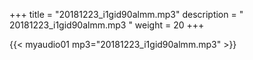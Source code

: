 +++
title = "20181223_i1gid90almm.mp3"
description = " 20181223_i1gid90almm.mp3 "
weight = 20
+++

{{< myaudio01 mp3="20181223_i1gid90almm.mp3" >}}

